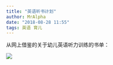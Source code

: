 ```yaml
---
title: "英语听书计划"
author: MrAlpha
date: "2018-08-28 11:55"
tags: 英语 育儿
---
```


从网上借鉴的关于幼儿英语听力训练的书单：

![](http://netimages.oss-cn-beijing.aliyuncs.com/2018-08-28_11-54-59.png)

[//]: TODO 
